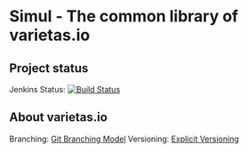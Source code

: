 # Simul - The common library of varietas.io
## Project status
Jenkins Status: [![Build Status](https://ci.varietas.io/job/varietas---instrumentum-simul/badge/icon)](https://ci.varietas.io/job/varietas---instrumentum-simul/)

## About varietas.io
Branching: [Git Branching Model](https://team.varietas.io/documents/1)
Versioning: [Explicit Versioning](https://team.varietas.io/documents/2)
